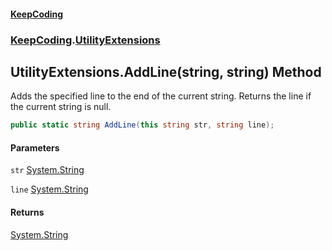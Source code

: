 #### [KeepCoding](index.md 'index')
### [KeepCoding](KeepCoding.md 'KeepCoding').[UtilityExtensions](UtilityExtensions.md 'KeepCoding.UtilityExtensions')
## UtilityExtensions.AddLine(string, string) Method
Adds the specified line to the end of the current string. Returns the line if the current string is null.
```csharp
public static string AddLine(this string str, string line);
```
#### Parameters
<a name='KeepCoding.UtilityExtensions.AddLine(string.string).str'></a>
`str` [System.String](https://docs.microsoft.com/en-us/dotnet/api/System.String 'System.String')  
  
<a name='KeepCoding.UtilityExtensions.AddLine(string.string).line'></a>
`line` [System.String](https://docs.microsoft.com/en-us/dotnet/api/System.String 'System.String')  
  
#### Returns
[System.String](https://docs.microsoft.com/en-us/dotnet/api/System.String 'System.String')  
